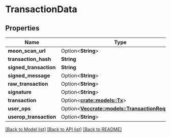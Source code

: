 # TransactionData

## Properties

| Name                    | Type                                                                                                               | Description | Notes       |
| ----------------------- | ------------------------------------------------------------------------------------------------------------------ | ----------- | ----------- |
| **moon\_scan\_url**     | Option<**String**>                                                                                                 |             | \[optional] |
| **transaction\_hash**   | **String**                                                                                                         |             |             |
| **signed\_transaction** | **String**                                                                                                         |             |             |
| **signed\_message**     | Option<**String**>                                                                                                 |             | \[optional] |
| **raw\_transaction**    | Option<**String**>                                                                                                 |             | \[optional] |
| **signature**           | Option<**String**>                                                                                                 |             | \[optional] |
| **transaction**         | Option<[**crate::models::Tx**](tx.md)>                                                                             |             | \[optional] |
| **user\_ops**           | Option<[**Vec**](transactionrequest.md)[**crate::models::TransactionRequest**](crate::models::TransactionRequest)> |             | \[optional] |
| **userop\_transaction** | Option<**String**>                                                                                                 |             | \[optional] |

[\[Back to Model list\]](./#documentation-for-models) [\[Back to API list\]](./#documentation-for-api-endpoints) [\[Back to README\]](./)
